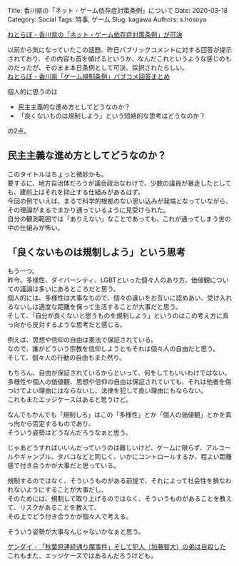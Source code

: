 Title: 香川県の「ネット・ゲーム依存症対策条例」について
Date: 2020-03-18
Category: Social
Tags: 時事, ゲーム
Slug: kagawa
Authors: s.hosoya

[ねとらぼ - 香川県の「ネット・ゲーム依存症対策条例」が可決](https://nlab.itmedia.co.jp/nl/articles/2003/18/news081.html)  
  
以前から気になっていたこの話題、昨日パブリックコメントに対する回答が提示されており、その内容も首を傾げるというか、なんだこれというような感じのものだったが、そのまま本日条例として可決、採択されたらしい。  
[ねとらぼ - 香川県「ゲーム規制条例」パブコメ回答まとめ](https://nlab.itmedia.co.jp/nl/articles/2003/17/news122.html)  
  
個人的に思うのは  
  
* 民主主義的な進め方としてどうなのか？
* 「良くないものは規制しよう」という短絡的な思考はどうなのか？
  
の2点。  

## 民主主義な進め方としてどうなのか？

このタイトルはちょっと微妙かも。  
要するに、地方自治体だろうが議会政治なわけで、少数の議員が暴走したとしても、建前上はそれを抑止する仕組みがあるはず。  
今回の例でいえば、まるで科学的根拠のない思い込みが発端となっていながら、その理論がまるでまかり通っているように見受けられた。  
自分の観測範囲では「ありえない」なことであっても、これが通ってしまう世の中の仕組みが怖い。  

## 「良くないものは規制しよう」という思考

もう一つ。  
昨今、多様性、ダイバーシティ、LGBTといった個々人のあり方、価値観についての議論は多いにあるところだと思う。  
個人的には、多様性は大事なもので、個々の違いをお互いに認めあい、受け入れるないしは適度な距離を保って生活することが大事だと思う。  
そして、「自分が良くないと思うものを規制しよう」というのはこの考え方に真っ向から反対するような思考だと感じる。  
  
例えば、思想や信仰の自由は憲法で保証されている。  
なので、誰がどういう宗教を信仰しようともそれは個々人の自由だと思う。  
そして、個々人の行動の自由もまた然り。  
  
もちろん、自由が保証されているからといって、何をしてもいいわけではない。  
多様性や個人の価値観、思想や信仰の自由は保証されていても、それは他者を傷つけてよい理由にはならないし、法律を犯して良い理由にもならない。  
これもまたエッジケースはあると思うけど。  
  
なんでもかんでも「規制しろ」はこの「多様性」とか「個人の価値観」とかを真っ向から否定するものであり、  
そういう姿勢はどうなんだろうなぁと思う。  
  
じゃあどうすればいいんだっていうのは難しいけど、ゲームに限らず、アルコールやギャンブル、タバコなどと同じく、いかにコントロールするか、程よい距離感で付き合うかが大事だと思っている。  
  
規制するのではなく、そういうものがある前提で、それによって社会性を損なわれないようにすることが大事だし、  
そのためには、規制して取り上げるのではなく、そういうものがあることを教えて、リスクがあることを教えて、  
その上でどう付き合うかが個々人で考える。  
  
そういう姿勢が大事なんじゃないかなぁと思う。  

[ゲンダイ - 「秋葉原連続通り魔事件」そして犯人（加藤智大）の弟は自殺した](https://gendai.ismedia.jp/articles/-/39034?page=5)  
これもまた、エッジケースではあるんだろうけども。  




